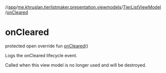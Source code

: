 //[app](../../../index.md)/[me.khruslan.tierlistmaker.presentation.viewmodels](../index.md)/[TierListViewModel](index.md)/[onCleared](on-cleared.md)

# onCleared

protected open override fun [onCleared](on-cleared.md)()

Logs the onCleared lifecycle event.

Called when this view model is no longer used and will be destroyed.
